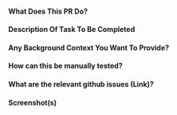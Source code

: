 #### What Does This PR Do?

#### Description Of Task To Be Completed

#### Any Background Context You Want To Provide?

#### How can this be manually tested?

#### What are the relevant github issues (Link)?

#### Screenshot(s)
